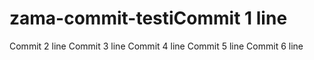 # zama-commit-testiCommit 1 line
Commit 2 line
Commit 3 line
Commit 4 line
Commit 5 line
Commit 6 line
